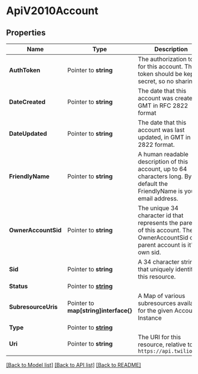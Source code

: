 # ApiV2010Account

## Properties

Name | Type | Description | Notes
------------ | ------------- | ------------- | -------------
**AuthToken** | Pointer to **string** | The authorization token for this account. This token should be kept a secret, so no sharing. |
**DateCreated** | Pointer to **string** | The date that this account was created, in GMT in RFC 2822 format |
**DateUpdated** | Pointer to **string** | The date that this account was last updated, in GMT in RFC 2822 format. |
**FriendlyName** | Pointer to **string** | A human readable description of this account, up to 64 characters long. By default the FriendlyName is your email address. |
**OwnerAccountSid** | Pointer to **string** | The unique 34 character id that represents the parent of this account. The OwnerAccountSid of a parent account is it's own sid. |
**Sid** | Pointer to **string** | A 34 character string that uniquely identifies this resource. |
**Status** | Pointer to [**string**](AccountEnumStatus.md) |  |
**SubresourceUris** | Pointer to **map[string]interface{}** | A Map of various subresources available for the given Account Instance |
**Type** | Pointer to [**string**](AccountEnumType.md) |  |
**Uri** | Pointer to **string** | The URI for this resource, relative to `https://api.twilio.com` |

[[Back to Model list]](../README.md#documentation-for-models) [[Back to API list]](../README.md#documentation-for-api-endpoints) [[Back to README]](../README.md)


